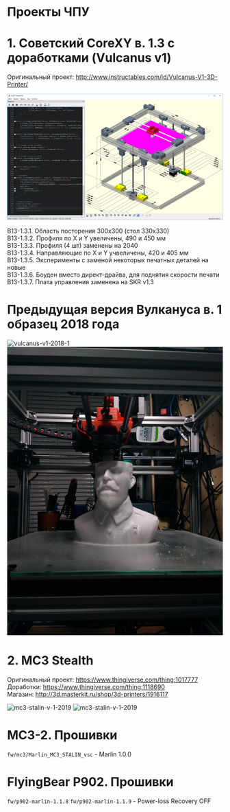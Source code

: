 ﻿# Проекты ЧПУ

# 1. Советский CoreXY  в. 1.3 с доработками (Vulcanus v1)
Оригинальный проект: http://www.instructables.com/id/Vulcanus-V1-3D-Printer/

![sovietxy-v1-2019-1](v/soviet-core-xy-2019/SovietCoreXY_devel_logo.png?raw=true "Советский CoreXY в. 1.3 в разработке")

В13-1.3.1. Область посторения 300х300 (стол 330х330)<br/>
В13-1.3.2. Профиля по X и Y увеличены, 490 и 450 мм<br/>
В13-1.3.3. Профиля (4 шт) заменены на 2040<br/>
В13-1.3.4. Направляющие по X и Y учвеличены, 420 и 405 мм<br/>
В13-1.3.5. Эксперименты с заменой некоторых печатных деталей на новые<br/>
В13-1.3.6. Боуден вместо директ-драйва, для поднятия скорости печати<br/>
В13-1.3.7. Плата управления заменена на SKR v1.3<br/>


# Предыдущая версия Вулкануса в. 1 образец 2018 года
![vulcanus-v1-2018-1](v/vulcanus-v1-2018/IMG_20180916_111408.jpg?raw=true "Вулканус в. 1")
![vulcanus-v1-2018-1](v/vulcanus-v1-2018/IMG_20180825_224153.jpg?raw=true "Вулканус в. 1")

# 2. MC3 Stealth
Оригинальный проект: https://www.thingiverse.com/thing:1017777<br/>
Доработки: https://www.thingiverse.com/thing:1118690<br/>
Магазин: http://3d.masterkit.ru/shop/3d-printers/1916117<br/>

![mc3-stalin-v-1-2019](v/mc3-stalin/IMG_20190720_144446.jpg?raw=true "MC3 СТАЛИН")
![mc3-stalin-v-1-2019](v/mc3-stalin/IMG_20190720_144437.jpg?raw=true "MC3 СТАЛИН")

# MC3-2. Прошивки
`fw/mc3/Marlin_MC3_STALIN_vsc` - Marlin 1.0.0

# FlyingBear P902. Прошивки
`fw/p902-marlin-1.1.8`
`fw/p902-marlin-1.1.9` - Power-loss Recovery OFF
